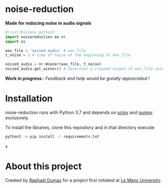 # noise-reduction
**Made for reducing noise in audio signals**

```python
#!/usr/bin/env python3
import noisereduction as nr
import os

wav_file = 'noised_audio' # wav file
t_noise = 1 # time of noise at the beginning of wav_file

noised_audio = nr.Wiener(wav_file, t_noise)
noised_audio.get_wiener() # Generates a cleaned output of wav_file using Wiener filter
```

**Work in progress :** *Feedback and help would be greatly appreciated !*

# Installation
noise-reduction runs with Python 3.7 and depends on [scipy](https://www.scipy.org/) and [numpy](https://www.numpy.org/) exclusively.

To install the libraries, clone this repository and in that directory execute:
```sh
python3 -m pip install -r requirements.txt
```
s
# About this project
Created by [Raphaël Dumas](https://github.com/DumasRaphael) for a project first initiated at [Le Mans University](http://www.univ-lemans.fr/fr/index.html).
